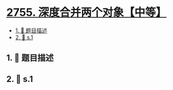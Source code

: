 # [2755. 深度合并两个对象【中等】](https://github.com/tnotesjs/TNotes.leetcode/tree/main/notes/2755.%20%E6%B7%B1%E5%BA%A6%E5%90%88%E5%B9%B6%E4%B8%A4%E4%B8%AA%E5%AF%B9%E8%B1%A1%E3%80%90%E4%B8%AD%E7%AD%89%E3%80%91)

<!-- region:toc -->

- [1. 📝 题目描述](#1--题目描述)
- [2. 🎯 s.1](#2--s1)

<!-- endregion:toc -->

## 1. 📝 题目描述

<!-- ::: details [leetcode](https://leetcode.cn) -->

## 2. 🎯 s.1

```

```
